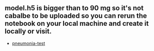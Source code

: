 
## model.h5 is bigger than to 90 mg so it's not cabalbe to be uploaded so you can rerun the notebook on your local machine and create it locally or visit.
- [pneumonia-test](https://huggingface.co/spaces/thisishusseinali/pneumonia-test)
